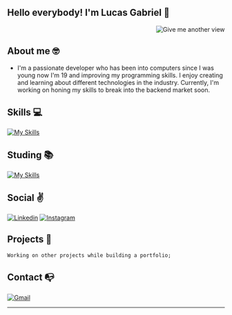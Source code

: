 ## Hello everybody! I'm Lucas Gabriel 👋

<a href="https://github.com/lucasgls">
    <img src="https://komarev.com/ghpvc/?username=lucasgls&style=for-the-badge&color=grey" alt="Give me another view" align= "right"></img>
    <br>
</a>


## **About me** 🤓

- I'm a passionate developer who has been into computers since I was young now I'm 19 and improving my programming skills. I enjoy creating and learning about different technologies in the industry. Currently, I'm working on honing my skills to break into the backend market soon.


 ## **Skills 💻** 
 
[![My Skills](https://skillicons.dev/icons?i=py,cs,react,mysql,git)](https://github.com/lucasgls?tab=repositories)

## **Studing 📚** 

[![My Skills](https://skillicons.dev/icons?i=java,spring,py,azure,aws)](https://github.com/lucasgls?tab=repositories)


## **Social ✌️**
[![Linkedin](https://skillicons.dev/icons?i=linkedin)](https://www.linkedin.com/in/lucasgls/)
[![Instagram](https://skillicons.dev/icons?i=instagram)](https://www.instagram.com/lucassgls/)

## **Projects 🤩**
    Working on other projects while building a portfolio;

## **Contact 📭**
[![Gmail](https://skillicons.dev/icons?i=gmail)](mailto:lucasglsilva7@gmail.com)

<hr>
